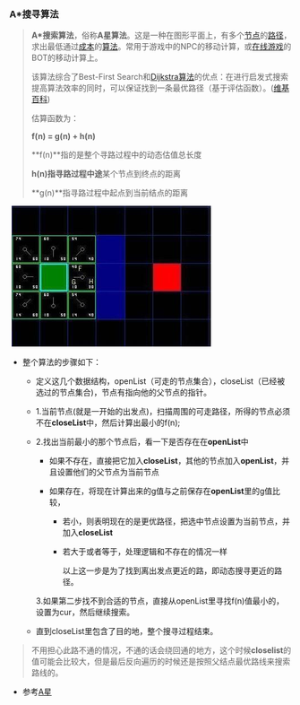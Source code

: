 ### A*搜寻算法

> **A\*搜索算法**，俗称**A星算法**。这是一种在图形平面上，有多个[节点](https://zh.wikipedia.org/wiki/%E7%AF%80%E9%BB%9E)的[路径](https://zh.wikipedia.org/wiki/%E8%B7%AF%E5%BE%84)，求出最低通过[成本](https://zh.wikipedia.org/wiki/%E6%88%90%E6%9C%AC)的[算法](https://zh.wikipedia.org/wiki/%E7%AE%97%E6%B3%95)。常用于游戏中的NPC的移动计算，或[在线游戏](https://zh.wikipedia.org/wiki/%E7%BD%91%E7%BB%9C%E6%B8%B8%E6%88%8F)的BOT的移动计算上。
>
> 该算法综合了Best-First Search和[Dijkstra算法](https://zh.wikipedia.org/wiki/Dijkstra%E7%AE%97%E6%B3%95)的优点：在进行启发式搜索提高算法效率的同时，可以保证找到一条最优路径（基于评估函数）。([维基百科](https://zh.wikipedia.org/wiki/A*%E6%90%9C%E5%AF%BB%E7%AE%97%E6%B3%95))
>
> 估算函数为：
>
> **f(n) = g(n) + h(n)**
>
> **f(n)**指的是整个寻路过程中的动态估值总长度
>
> **h(n)**指寻路过程**中途**某个节点到终点的距离
>
> **g(n)**指寻路过程中起点到当前结点的距离



​						![参考图](./pic/A*图.jpg)

- 整个算法的步骤如下：

  - 定义这几个数据结构，openList（可走的节点集合），closeList（已经被选过的节点集合)，节点有指向他的父节点的指针。

  - 1.当前节点(就是一开始的出发点)，扫描周围的可走路径，所得的节点必须不在**closeList**中，然后计算出最小的f(n);

  - 2.找出当前最小的那个节点后，看一下是否存在在**openList**中

    - 如果不存在，直接把它加入**closeList**，其他的节点加入**openList**，并且设置他们的父节点为当前节点

    - 如果存在，将现在计算出来的g值与之前保存在**openList**里的g值比较，

      - 若小，则表明现在的是更优路径，把选中节点设置为当前节点，并加入**closeList**

      - 若大于或者等于，处理逻辑和不存在的情况一样

        以上这一步是为了找到离出发点更近的路，即动态搜寻更近的路径。

    3.如果第二步找不到合适的节点，直接从openList里寻找f(n)值最小的，设置为cur，然后继续搜索。

  - 直到closeList里包含了目的地，整个搜寻过程结束。



> 不用担心此路不通的情况，不通的话会绕回通的地方，这个时候**closelist**的值可能会比较大，但是最后反向遍历的时候还是按照父结点最优路线来搜索路线的。

- 参考[A星](http://blog.csdn.net/hitwhylz/article/details/23089415)

